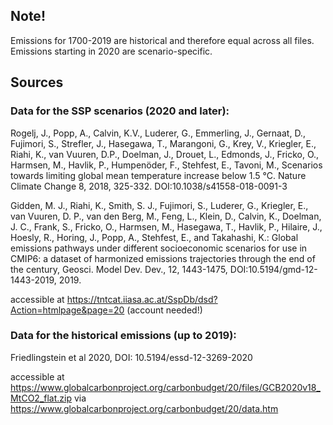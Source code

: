 ## Note!
Emissions for 1700-2019 are historical and therefore equal across all files.
Emissions starting in 2020 are scenario-specific.


## Sources
### Data for the SSP scenarios (2020 and later):

Rogelj, J., Popp, A., Calvin, K.V., Luderer, G., Emmerling, J., Gernaat, D., Fujimori, S., Strefler, J., Hasegawa, T., Marangoni, G., Krey, V., Kriegler, E., Riahi, K., van Vuuren, D.P., Doelman, J., Drouet, L., Edmonds, J., Fricko, O., Harmsen, M., Havlik, P., Humpenöder, F., Stehfest, E., Tavoni, M.,
Scenarios towards limiting global mean temperature increase below 1.5 °C. Nature Climate Change 8, 2018, 325-332.
DOI:10.1038/s41558-018-0091-3


Gidden, M. J., Riahi, K., Smith, S. J., Fujimori, S., Luderer, G., Kriegler, E., van Vuuren, D. P., van den Berg, M., Feng, L., Klein, D., Calvin, K., Doelman, J. C., Frank, S., Fricko, O., Harmsen, M., Hasegawa, T., Havlik, P., Hilaire, J., Hoesly, R., Horing, J., Popp, A., Stehfest, E., and Takahashi, K.:
Global emissions pathways under different socioeconomic scenarios for use in CMIP6: a dataset of harmonized emissions trajectories through the end of the century, Geosci. Model Dev. Dev., 12, 1443-1475,
DOI:10.5194/gmd-12-1443-2019, 2019. 

accessible at https://tntcat.iiasa.ac.at/SspDb/dsd?Action=htmlpage&page=20 (account needed!)


### Data for the historical emissions (up to 2019):

Friedlingstein et al 2020,
DOI: 10.5194/essd-12-3269-2020

accessible at https://www.globalcarbonproject.org/carbonbudget/20/files/GCB2020v18_MtCO2_flat.zip
via https://www.globalcarbonproject.org/carbonbudget/20/data.htm
